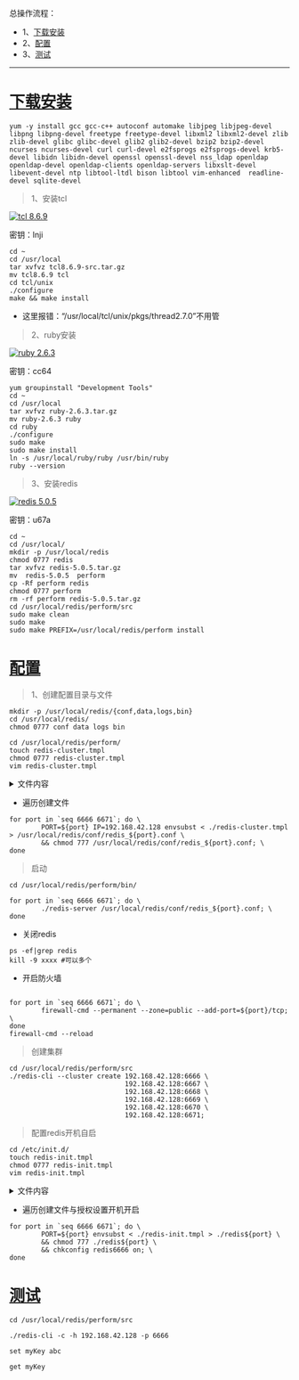 总操作流程：
- 1、[下载安装](#Linux-01)
- 2、[配置](#Linux-02)
- 3、[测试](#Linux-03)

***

# <a name="Linux-01" href="#" >下载安装</a>

```shell
yum -y install gcc gcc-c++ autoconf automake libjpeg libjpeg-devel libpng libpng-devel freetype freetype-devel libxml2 libxml2-devel zlib zlib-devel glibc glibc-devel glib2 glib2-devel bzip2 bzip2-devel ncurses ncurses-devel curl curl-devel e2fsprogs e2fsprogs-devel krb5-devel libidn libidn-devel openssl openssl-devel nss_ldap openldap openldap-devel openldap-clients openldap-servers libxslt-devel libevent-devel ntp libtool-ltdl bison libtool vim-enhanced  readline-devel sqlite-devel
```

>1、安装tcl

[![](https://img.shields.io/badge/tcl-8.6.9-green.svg "tcl 8.6.9")](https://pan.baidu.com/s/1-R081cV9pViNZEDuEablcg)

密钥：lnji

```shell
cd ~
cd /usr/local
tar xvfvz tcl8.6.9-src.tar.gz
mv tcl8.6.9 tcl
cd tcl/unix
./configure 
make && make install
```
- 这里报错：“/usr/local/tcl/unix/pkgs/thread2.7.0”不用管


>2、ruby安装

[![](https://img.shields.io/badge/ruby-2.6.3-green.svg "ruby 2.6.3")](https://pan.baidu.com/s/1bTBcGA1DSgV1wju9Vldbkg)

密钥：cc64

```shell
yum groupinstall "Development Tools"
cd ~
cd /usr/local
tar xvfvz ruby-2.6.3.tar.gz
mv ruby-2.6.3 ruby
cd ruby
./configure
sudo make
sudo make install
ln -s /usr/local/ruby/ruby /usr/bin/ruby
ruby --version
```
>3、安装redis

[![](https://img.shields.io/badge/redis-5.0.5-green.svg "redis 5.0.5")](https://pan.baidu.com/s/1qn5vVs3SDG7wwatLSyuyxg)

密钥：u67a

```shell
cd ~
cd /usr/local/
mkdir -p /usr/local/redis
chmod 0777 redis
tar xvfvz redis-5.0.5.tar.gz
mv  redis-5.0.5  perform
cp -Rf perform redis
chmod 0777 perform
rm -rf perform redis-5.0.5.tar.gz
cd /usr/local/redis/perform/src
sudo make clean 
sudo make
sudo make PREFIX=/usr/local/redis/perform install
```

# <a name="Linux-02" href="#" >配置</a>

>1、创建配置目录与文件
```shell
mkdir -p /usr/local/redis/{conf,data,logs,bin}
cd /usr/local/redis/
chmod 0777 conf data logs bin

cd /usr/local/redis/perform/
touch redis-cluster.tmpl
chmod 0777 redis-cluster.tmpl
vim redis-cluster.tmpl
```

<details>
<summary>文件内容</summary>

```js
bind ${IP}
protected-mode yes
port ${PORT}
cluster-node-timeout 5000
cluster-enabled yes
dir /usr/local/redis/data/
pidfile /usr/local/redis/data/redis_${PORT}.pid
logfile /usr/local/redis/logs/redis_${PORT}.log
unixsocket /usr/local/redis/data/redis_${PORT}.sock
cluster-config-file /usr/local/redis/data/nodes_${PORT}.conf
appendfilename appendonly_${PORT}.aof
dbfilename dump_${PORT}.rdb
appendonly yes

tcp-backlog 511
timeout 300
tcp-keepalive 300
daemonize yes
supervised no
loglevel verbose
databases 16
always-show-logo yes
save 900 1
save 300 10
save 60 10000
stop-writes-on-bgsave-error yes
rdbcompression yes
rdbchecksum yes
replica-serve-stale-data yes
replica-read-only yes
repl-diskless-sync no
repl-diskless-sync-delay 5
repl-disable-tcp-nodelay no
replica-priority 100
lazyfree-lazy-eviction no
lazyfree-lazy-expire no
lazyfree-lazy-server-del no
replica-lazy-flush no
appendonly yes
appendfsync everysec
no-appendfsync-on-rewrite yes
auto-aof-rewrite-percentage 80-100
auto-aof-rewrite-min-size 64mb
aof-load-truncated yes
aof-use-rdb-preamble yes
lua-time-limit 5000
slowlog-log-slower-than 10000
slowlog-max-len 128
latency-monitor-threshold 0
notify-keyspace-events ""
hash-max-ziplist-entries 512
hash-max-ziplist-value 64
list-max-ziplist-size -2
list-compress-depth 0
set-max-intset-entries 512
zset-max-ziplist-entries 128
zset-max-ziplist-value 64
hll-sparse-max-bytes 3000
stream-node-max-bytes 4096
stream-node-max-entries 100
activerehashing yes
client-output-buffer-limit normal 0 0 0
client-output-buffer-limit replica 256mb 64mb 60
client-output-buffer-limit pubsub 32mb 8mb 60
hz 10
dynamic-hz yes
aof-rewrite-incremental-fsync yes
rdb-save-incremental-fsync yes
unixsocketperm 700
```

</details>

- 遍历创建文件

```shell
for port in `seq 6666 6671`; do \
        PORT=${port} IP=192.168.42.128 envsubst < ./redis-cluster.tmpl > /usr/local/redis/conf/redis_${port}.conf \
        && chmod 777 /usr/local/redis/conf/redis_${port}.conf; \
done
```

> 启动

```shell
cd /usr/local/redis/perform/bin/

for port in `seq 6666 6671`; do \
        ./redis-server /usr/local/redis/conf/redis_${port}.conf; \
done
```

- 关闭redis
```shell
ps -ef|grep redis
kill -9 xxxx #可以多个
```

- 开启防火墙

```shell

for port in `seq 6666 6671`; do \
        firewall-cmd --permanent --zone=public --add-port=${port}/tcp; \
done
firewall-cmd --reload
```

>创建集群
```shell
cd /usr/local/redis/perform/src
./redis-cli --cluster create 192.168.42.128:6666 \
                             192.168.42.128:6667 \
                             192.168.42.128:6668 \
                             192.168.42.128:6669 \
                             192.168.42.128:6670 \
                             192.168.42.128:6671;
```



> 配置redis开机自启

```
cd /etc/init.d/
touch redis-init.tmpl
chmod 0777 redis-init.tmpl
vim redis-init.tmpl
```

<details>
<summary>文件内容</summary>

```shell
#!/bin/sh
#
# Simple Redis init.d script conceived to work on Linux systems
# as it does use of the /proc filesystem.
# chkconfig 2345 10 90
# Description:          Redis is a persistent key-value database
PATH=/usr/local/sbin:/usr/local/bin:/sbin:/bin:/usr/bin:/root/bin

### BEGIN INIT INFO
# Provides:     redis_${PORT}
# Default-Start:        2 3 4 5
# Default-Stop:         0 1 6
# Short-Description:    Redis data structure server
# Description:          Redis data structure server. See https://redis.io
### END INIT INFO

REDISPORT=${PORT}
EXEC=/usr/local/redis/perform/bin/redis-server
CLIEXEC=/usr/local/redis/perform/bin/redis-cli

PIDFILE=/usr/local/redis/data/redis_${REDISPORT}.pid
CONF="/usr/local/redis/conf/redis_${REDISPORT}.conf"

case "$1" in
    start)
        if [ -f $PIDFILE ]
        then
                echo "$PIDFILE exists, process is already running or crashed"
        else
                echo "Starting Redis server..."
                $EXEC $CONF
        fi
        ;;
    stop)
        if [ ! -f $PIDFILE ]
        then
                echo "$PIDFILE does not exist, process is not running"
        else
                PID=$(cat $PIDFILE)
                echo "Stopping ..."
                $CLIEXEC -p $REDISPORT shutdown
                while [ -x /proc/${PID} ]
                do
                    echo "Waiting for Redis to shutdown ..."
                    sleep 1
                done
                echo "Redis stopped"
        fi
        ;;
    *)
        echo "Please use start or stop as first argument"
        ;;
esac

```

</details>

- 遍历创建文件与授权设置开机开启

```shell
for port in `seq 6666 6671`; do \
        PORT=${port} envsubst < ./redis-init.tmpl > ./redis${port} \
        && chmod 777 ./redis${port} \
        && chkconfig redis6666 on; \
done
```

# <a name="Linux-03" href="#" >测试</a>

```shell
cd /usr/local/redis/perform/src

./redis-cli -c -h 192.168.42.128 -p 6666

set myKey abc

get myKey
```
